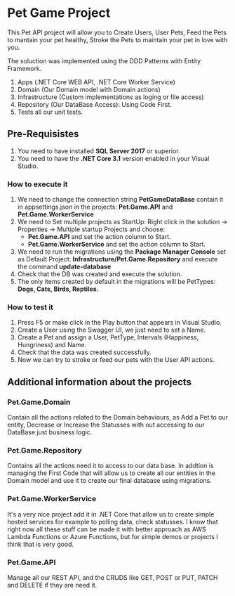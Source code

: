 # Pet Game Project

This Pet API project will allow you to Create Users, User Pets, Feed the Pets to mantain your pet healthy, Stroke the Pets to maintain your pet in love with you.

The soluction was implemented using the DDD Patterns with Entity Framework.
1. Apps (.NET Core WEB API, .NET Core Worker Service)
2. Domain (Our Domain model with Domain actions)
3. Infrastructure (Custom implementations as loging or file access)
4. Repository (Our DataBase Access): Using Code First.
5. Tests all our unit tests.

## Pre-Requisistes
1. You need to have installed **SQL Server 2017** or superior.
2. You need to have the **.NET Core 3.1** version enabled in your Visual Studio.

### How to execute it
1. We need to change the connection string **PetGameDataBase** contain it in appsettings.json in the projects: **Pet.Game.API** and **Pet.Game.WorkerService**
2. We need to Set multiple projects as StartUp: Right click in the solution -> Properties -> Multiple startup Projects and choose:
	- **Pet.Game.API** and set the action column to Start.
	- **Pet.Game.WorkerService** and set the action column to Start.
3. We need to run the migrations using the **Package Manager Console** set as Default Project: **Infrastructure/Pet.Game.Repository** and execute the command **update-database**
4. Check that the DB was created and execute the solution.
5. The only items created by default in the migrations will be PetTypes: **Dogs, Cats, Birds, Reptiles.**

### How to test it
1. Press F5 or make click in the Play button that appears in Visual Studio.
2. Create a User using the Swagger UI, we just need to set a Name.
3. Create a Pet and assign a User, PetType, Intervals (Happiness, Hungriness) and Name.
4. Check that the data was created successfully.
5. Now we can try to stroke or feed our pets with the User API actions.

## Additional information about the projects

### Pet.Game.Domain
Contain all the actions related to the Domain behaviours, as Add a Pet to our entity, Decrease or Increase the Statusses with out accessing to our DataBase just business logic.

### Pet.Game.Repository
Contains all the actions need it to access to our data base. In addtion is managing the First Code that will allow us to create all our entities in the Domain model and use it to create our final database using migrations.

### Pet.Game.WorkerService

It's a very nice project add it in .NET Core that allow us to create simple hosted services for example to polling data, check statusses. I know that right now all these stuff can be made it with better approach as AWS Lambda Functions or Azure Functions, but for simple demos or projects I think that is very good.


### Pet.Game.API

Manage all our REST API, and the CRUDS like GET, POST or PUT, PATCH and DELETE if they are need it.
